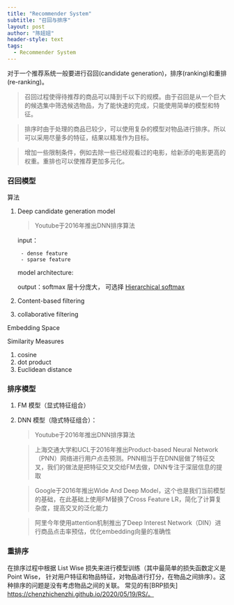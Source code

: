 ```yaml
---
title: "Recommender System"
subtitle: "召回与排序"
layout: post
author: "陈妞妞"
header-style: text
tags:
  - Recommender System
---
```


对于一个推荐系统一般要进行召回(candidate generation)，排序(ranking)和重排(re-ranking)。
> 召回过程使得待推荐的商品可以降到千以下的规模。由于召回是从一个巨大的候选集中筛选候选物品，为了能快速的完成，只能使用简单的模型和特征。

> 排序时由于处理的商品已较少，可以使用复杂的模型对物品进行排序。所以可以采用尽量多的特征，结果以精准作为目标。

> 增加一些限制条件，例如去除一些已经观看过的电影，给新添的电影更高的权重。重排也可以使推荐更加多元化。

### 召回模型
算法
1. Deep candidate generation model

    > Youtube于2016年推出DNN排序算法

     input：
     
        - dense feature
        - sparse feature
     model architecture:
     
     output：softmax 层十分庞大， 可选择 [Hierarchical softmax](https://www.youtube.com/watch?v=B95LTf2rVWM)

2. Content-based filtering
3. collaborative filtering

Embedding Space

Similarity Measures
1. cosine
2. dot product
3. Euclidean distance

### 排序模型
1. FM 模型（显式特征组合）

2. DNN 模型（隐式特征组合）：

    > Youtube于2016年推出DNN排序算法

    > 上海交通大学和UCL于2016年推出Product-based Neural Network（PNN）网络进行用户点击预测。PNN相当于在DNN层做了特征交叉，我们的做法是把特征交叉交给FM去做，DNN专注于深层信息的提取

    > Google于2016年推出Wide And Deep Model，这个也是我们当前模型的基础，在此基础上使用FM替换了Cross Feature LR，简化了计算复杂度，提高交叉的泛化能力

    > 阿里今年使用attention机制推出了Deep Interest Network（DIN）进行商品点击率预估，优化embedding向量的准确性
    
### 重排序
在排序过程中根据 List Wise 损失来进行模型训练（其中最简单的损失函数定义是Point Wise， 针对用户特征和物品特征，对物品进行打分，在物品之间排序）。这种排序的问题是没有考虑物品之间的关联。 常见的有[BRP损失] https://chenzhichenzhi.github.io/2020/05/19/RS/。
